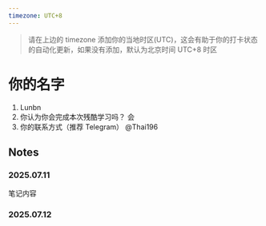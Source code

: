 ```yaml
---
timezone: UTC+8
---
```


> 请在上边的 timezone 添加你的当地时区(UTC)，这会有助于你的打卡状态的自动化更新，如果没有添加，默认为北京时间 UTC+8 时区


# 你的名字

1. Lunbn
2. 你认为你会完成本次残酷学习吗？  会
3. 你的联系方式（推荐 Telegram）  @Thai196

## Notes

<!-- Content_START -->

### 2025.07.11

笔记内容

### 2025.07.12

<!-- Content_END -->
